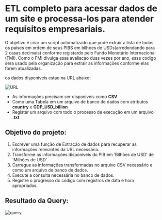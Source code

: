 # ETL completo para acessar dados de um site e processa-los para atender requisitos empresariais.

O objetivo é criar um script automatizado que pode extrair a lista de todos os países em ordem de seus PIBS em bilhoes de USDs(arredondando para 2 casas decimais) conforme registardo pelo Fundo Monetário Internacional (FMI). Como o FMI divulga essa avaliacao duas vezes por ano, esse codigo sera usado pela organização para extrair as informações conforme elas forem atualizadas.

os dados disponíveis estao na URL abaixo:

![URL]('https://web.archive.org/web/20230902185326/https://en.wikipedia.org/wiki/List_of_countries_by_GDP_%28nominal%29)

-  As informações precisam ser disponiveis como **CSV**
-  Como uma Tabela em um arquivo de banco de dados com atributos **country** e **GDP_USD_billion**
-  Registar  um arquivo com todo o processo de execução em um arquivo **.txt**
  

## Objetivo do projeto:

  1. Escrever uma função de Extração de dados para recuperar as informações relevantes da URL necessária.
  2. Transforme as informações disponíveis do PIB em 'Bilhões de USD' de 'Milhões de USD'.
  3. Carregue as informações transformadas no arquivo CSV necessário e como um arquivo de banco de dados.
  4. Execute a consulta necessária no banco de dados.
  5. Registre o progresso do código com registros de data e hora apropriados.


## Resultado da Query:

![query](/Users/jessicahora/project_IBM/img/query.png)

